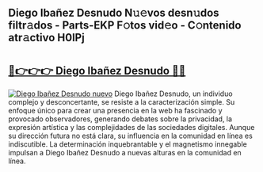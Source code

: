 ## Diego Ibañez Desnudo N𝚞𝚎vos desn𝚞dos filtr𝚊dos - Parts-EKP F𝚘tos vid𝚎o - C𝚘ntenido atr𝚊ctivo H0lPj

# <h2><a href="http://mb5ztu.tromn.icu/?c=Diego+Iba%c3%b1ez+Desnudo">🔗👉👉👉 Diego Ibañez Desnudo 🔗🔗</a></h2>

[![Diego Ibañez Desnudo nuevo](https://i.imgur.com/pEAQMta.gif)](http://mb5ztu.tromn.icu/?c=Diego+Iba%c3%b1ez+Desnudo)
Diego Ibañez Desnudo, un individuo complejo y desconcertante, se resiste a la caracterización simple. Su enfoque único para crear una presencia en la web ha fascinado y provocado observadores, generando debates sobre la privacidad, la expresión artística y las complejidades de las sociedades digitales. Aunque su dirección futura no está clara, su influencia en la comunidad en línea es indiscutible. La determinación inquebrantable y el magnetismo innegable impulsan a Diego Ibañez Desnudo a nuevas alturas en la comunidad en línea.

